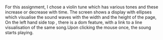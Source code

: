 For this assignment, I chose a violin tune which has various tones and these increase or decrease with time. The screen shows a display with ellipses which visualise the sound waves with the width and the height of the page, On the left hand side top , there is a dom feature, with a link to a line visualisation of the same song.Upon clicking the mouse once, the soung starts playing. 
